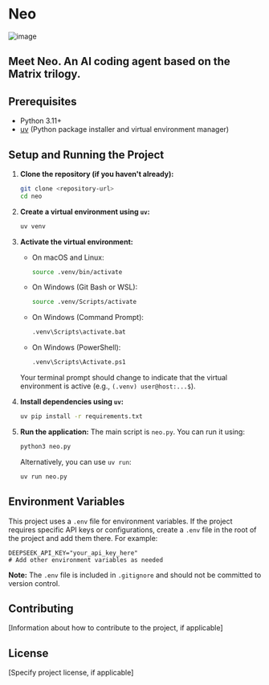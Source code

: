 # Neo 

![image](https://github.com/user-attachments/assets/16389c5c-c1bd-4051-926b-458a997d0bc4)

## Meet Neo. An AI coding agent based on the Matrix trilogy. 

## Prerequisites

- Python 3.11+
- [uv](https://github.com/astral-sh/uv) (Python package installer and virtual environment manager)

## Setup and Running the Project

1.  **Clone the repository (if you haven't already):**
    ```bash
    git clone <repository-url>
    cd neo
    ```

2.  **Create a virtual environment using `uv`:**
    ```bash
    uv venv
    ```

3.  **Activate the virtual environment:**
    -   On macOS and Linux:
        ```bash
        source .venv/bin/activate
        ```
    -   On Windows (Git Bash or WSL):
        ```bash
        source .venv/Scripts/activate
        ```
    -   On Windows (Command Prompt):
        ```bash
        .venv\Scripts\activate.bat
        ```
    -   On Windows (PowerShell):
        ```bash
        .venv\Scripts\Activate.ps1
        ```
    Your terminal prompt should change to indicate that the virtual environment is active (e.g., `(.venv) user@host:...$`).

4.  **Install dependencies using `uv`:**
    ```bash
    uv pip install -r requirements.txt
    ```

5.  **Run the application:**
    The main script is `neo.py`. You can run it using:
    ```bash
    python3 neo.py
    ```
    Alternatively, you can use `uv run`:
    ```bash
    uv run neo.py
    ```

## Environment Variables

This project uses a `.env` file for environment variables. If the project requires specific API keys or configurations, create a `.env` file in the root of the project and add them there. For example:

```
DEEPSEEK_API_KEY="your_api_key_here"
# Add other environment variables as needed
```
**Note:** The `.env` file is included in `.gitignore` and should not be committed to version control.

## Contributing

[Information about how to contribute to the project, if applicable]

## License

[Specify project license, if applicable] 
